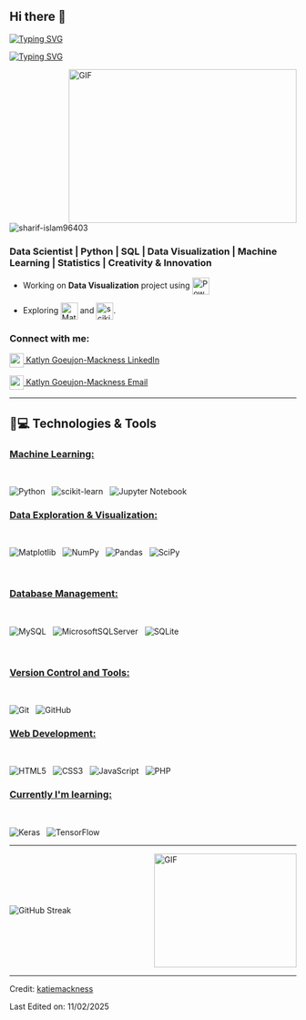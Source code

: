 ## Hi there 👋

<!--
**katiemackness/katiemackness** is a ✨ _special_ ✨ repository because its `README.md` (this file) appears on your GitHub profile.

Here are some ideas to get you started:

- 🔭 I’m currently working on ...
- 🌱 I’m currently learning ...
- 👯 I’m looking to collaborate on ...
- 🤔 I’m looking for help with ...
- 💬 Ask me about ...
- 📫 How to reach me: ...
- 😄 Pronouns: ...
- ⚡ Fun fact: ...
-->
<a href="https://git.io/typing-svg"><img src="https://readme-typing-svg.herokuapp.com?font=Fira+Code&weight=600&size=30&duration=3000&pause=5000&color=851c73&center=true&vCenter=true&width=1000&lines=Hey+there%2C+I'm+Katlyn+Goeujon-Mackness" alt="Typing SVG" /></a>

<a href="https://git.io/typing-svg"><img src="https://readme-typing-svg.herokuapp.com?font=Fira+Code&weight=400&size=25&duration=3000&pause=5000&color=32A8BBFF&center=true&vCenter=true&width=1000&lines=A+passionately+curious+data+scientist" alt="Typing SVG" /></a>

<img align="right" top="500" height="270" width="400" alt="GIF" src="https://github.com/sharif-islam96403/sharif-islam96403/blob/main/CatCode.gif">
  
<p align="left"> <img src="https://komarev.com/ghpvc/?username=katiemackness&label=Profile%20views&base=1230&abbreviated=true&color=252da1&style=for-the-badge" alt="sharif-islam96403" /> </p>
  <h3> Data Scientist | Python | SQL | Data Visualization | Machine Learning | Statistics | Creativity & Innovation </h3>
  
  - Working on **Data Visualization** project using <span><img src="https://img.shields.io/badge/power_bi-F2C811?style=for-the-badge&logo=powerbi&logoColor=black" alt="Power BI logo" title="Power BI" height="30" align=center /></span>
  
  - Exploring <span><img src="https://img.shields.io/badge/Matplotlib-%23ffffff.svg?style=for-the-badge&logo=Matplotlib&logoColor=black" alt="Matplotlib logo" title="Matplotlib" height="30" align="center"/></span> and <span><img src="https://img.shields.io/badge/scikit--learn-%23F7931E.svg?style=for-the-badge&logo=scikit-learn&logoColor=white" alt="scikit-learn logo" title="scikit-learn" height="30" align="center" /></span>.

<h3 align="left">Connect with me:</h3>

<a href="www.linkedin.com/in/katlyngm-datos"><img align="center" width="25px" src="https://img.icons8.com/?size=100&id=xuvGCOXi8Wyg&format=png&color=000000"> Katlyn Goeujon-Mackness LinkedIn</a>

<a href="https://mail.google.com/mail/?view=cm&fs=1&to=macknessk@gmail.com"><img align="center" width="25px" src="https://img.icons8.com/?size=100&id=qyRpAggnV0zH&format=png&color=000000"> Katlyn Goeujon-Mackness Email</a>

<hr>

## 🚀💻 Technologies & Tools


### <u> Machine Learning: </u>
<br>

![Python](https://img.shields.io/badge/python-3670A0?style=for-the-badge&logo=python&logoColor=ffdd54)
&nbsp;
![scikit-learn](https://img.shields.io/badge/scikit--learn-%23F7931E.svg?style=for-the-badge&logo=scikit-learn&logoColor=white)
&nbsp;
![Jupyter Notebook](https://img.shields.io/badge/jupyter-%23FA0F00.svg?style=for-the-badge&logo=jupyter&logoColor=white)
&nbsp;
<br>

### <u> Data Exploration & Visualization: </u>
<br>

![Matplotlib](https://img.shields.io/badge/Matplotlib-%23ffffff.svg?style=for-the-badge&logo=Matplotlib&logoColor=black)
&nbsp;
![NumPy](https://img.shields.io/badge/numpy-%23013243.svg?style=for-the-badge&logo=numpy&logoColor=white)
&nbsp;
![Pandas](https://img.shields.io/badge/pandas-%23150458.svg?style=for-the-badge&logo=pandas&logoColor=white)
&nbsp;
![SciPy](https://img.shields.io/badge/SciPy-%230C55A5.svg?style=for-the-badge&logo=scipy&logoColor=%white)
&nbsp;

<br>

### <u> Database Management: </u>
<br>

![MySQL](https://img.shields.io/badge/mysql-4479A1.svg?style=for-the-badge&logo=mysql&logoColor=white)
&nbsp;
![MicrosoftSQLServer](https://img.shields.io/badge/Microsoft%20SQL%20Server-CC2927?style=for-the-badge&logo=microsoft%20sql%20server&logoColor=white)
&nbsp;
![SQLite](https://img.shields.io/badge/sqlite-%2307405e.svg?style=for-the-badge&logo=sqlite&logoColor=white)
&nbsp;

&nbsp;
<br>

### <u> Version Control and Tools: </u>
<br>

![Git](https://img.shields.io/badge/git-%23F05033.svg?style=for-the-badge&logo=git&logoColor=white)
&nbsp;
![GitHub](https://img.shields.io/badge/github-%23121011.svg?style=for-the-badge&logo=github&logoColor=white)
&nbsp;
<br>

### <u> Web Development: </u>
<br>

![HTML5](https://img.shields.io/badge/html5-%23E34F26.svg?style=for-the-badge&logo=html5&logoColor=white)
&nbsp;
![CSS3](https://img.shields.io/badge/css3-%231572B6.svg?style=for-the-badge&logo=css3&logoColor=white)
&nbsp;
![JavaScript](https://img.shields.io/badge/javascript-%23323330.svg?style=for-the-badge&logo=javascript&logoColor=%23F7DF1E)
&nbsp;
![PHP](https://img.shields.io/badge/php-%23777BB4.svg?style=for-the-badge&logo=php&logoColor=white)
<br>

### <u> Currently I'm learning: </u>
<br>

![Keras](https://img.shields.io/badge/Keras-%23D00000.svg?style=for-the-badge&logo=Keras&logoColor=white)
&nbsp;
![TensorFlow](https://img.shields.io/badge/TensorFlow-%23FF6F00.svg?style=for-the-badge&logo=TensorFlow&logoColor=white)
&nbsp;

<hr>

<div style="display: flex; align-items: center; justify-content: space-between; width: 100%;">
    <span style="display: inline-block;">
        <a href="https://git.io/streak-stats" style="text-decoration: none;">
            <img src="https://github-readme-streak-stats.herokuapp.com?user=sharif-islam96403&theme=midnight-purple&date_format=j%20M%5B%20Y%5D&card_width=500&card_height=200&fire=EB6D00" alt="GitHub Streak" style="max-width: 100%; height: auto; vertical-align: middle;" />
        </a>
    </span>
    <span style="display: inline-block; margin-left: 20px;">
        <img alt="GIF" src="https://github.com/sharif-islam96403/sharif-islam96403/blob/main/PurpleMatrix.gif" align="right" style="width: 250px; height: 200px; vertical-align: middle;" />
    </span>
</div>

------

Credit: [katiemackness](https://github.com/katiemackness)

Last Edited on: 11/02/2025
